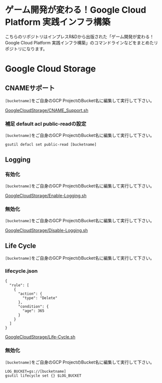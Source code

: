 # ゲーム開発が変わる！Google Cloud Platform 実践インフラ構築

こちらのリポジトリはインプレスR&Dから出版された「ゲーム開発が変わる！Google Cloud Platform 実践インフラ構築」のコマンドラインなどをまとめたリポジトリになります。

# Google Cloud Storage

## CNAMEサポート

`[bucketname]`をご自身のGCP ProjectのBucket名に編集して実行して下さい。

[GoogleCloudStorage/CNAME_Support.sh](GoogleCloudStorage/CNAME_Support.sh)

### 補足 default acl public-readの設定

`[bucketname]`をご自身のGCP ProjectのBucket名に編集して実行して下さい。

```
gsutil defacl set public-read [bucketname]
```

## Logging

### 有効化

`[bucketname]`をご自身のGCP ProjectのBucket名に編集して実行して下さい。

[GoogleCloudStorage/Enable-Logging.sh](GoogleCloudStorage/Enable-Logging.sh)

### 無効化

`[bucketname]`をご自身のGCP ProjectのBucket名に編集して実行して下さい。

[GoogleCloudStorage/Disable-Logging.sh](GoogleCloudStorage/Disable-Logging.sh)

## Life Cycle

`[bucketname]`をご自身のGCP ProjectのBucket名に編集して実行して下さい。

### lifecycle.json

```
{
  "rule": [
    {
      "action": {
        "type": "Delete"
      },
      "condition": {
        "age": 365
      }
    }
  ]
}
```

[GoogleCloudStorage/Life-Cycle.sh](GoogleCloudStorage/Life-Cycle/Life-Cycle.sh)

### 無効化

`[bucketname]`をご自身のGCP ProjectのBucket名に編集して実行して下さい。

```
LOG_BUCKET=gs://[bucketname]
gsutil lifecycle set {} $LOG_BUCKET
```


